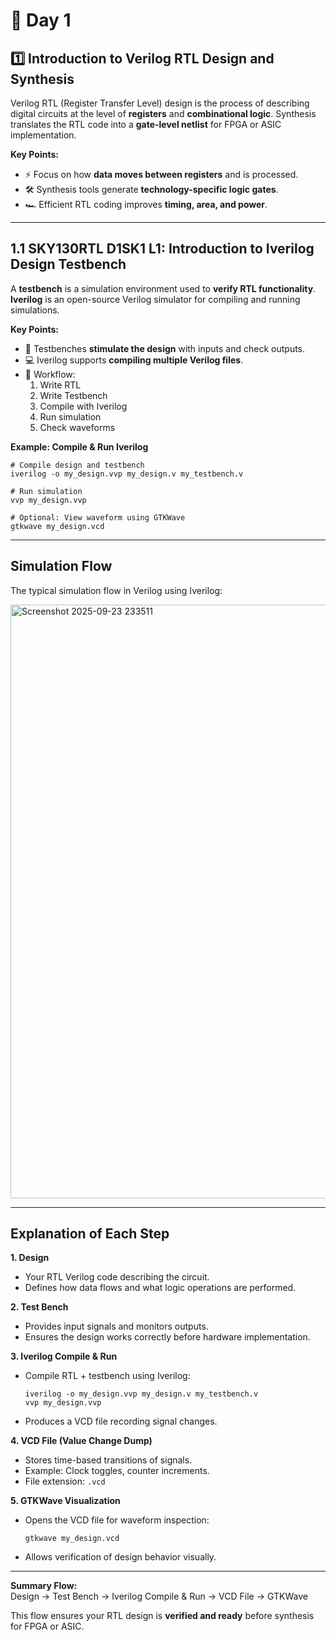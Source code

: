 # 📅 Day 1

## 1️⃣ Introduction to Verilog RTL Design and Synthesis
Verilog RTL (Register Transfer Level) design is the process of describing digital circuits at the level of **registers** and **combinational logic**. Synthesis translates the RTL code into a **gate-level netlist** for FPGA or ASIC implementation.

**Key Points:**
- ⚡ Focus on how **data moves between registers** and is processed.
- 🛠️ Synthesis tools generate **technology-specific logic gates**.
- 🏎️ Efficient RTL coding improves **timing, area, and power**.

---

## 1.1 SKY130RTL D1SK1 L1: Introduction to Iverilog Design Testbench
A **testbench** is a simulation environment used to **verify RTL functionality**.  
**Iverilog** is an open-source Verilog simulator for compiling and running simulations.

**Key Points:**
- 🧪 Testbenches **stimulate the design** with inputs and check outputs.
- 💻 Iverilog supports **compiling multiple Verilog files**.
- 🔄 Workflow:
  1. Write RTL  
  2. Write Testbench  
  3. Compile with Iverilog  
  4. Run simulation  
  5. Check waveforms  

**Example: Compile & Run Iverilog**

    # Compile design and testbench
    iverilog -o my_design.vvp my_design.v my_testbench.v

    # Run simulation
    vvp my_design.vvp

    # Optional: View waveform using GTKWave
    gtkwave my_design.vcd

---

## Simulation Flow
The typical simulation flow in Verilog using Iverilog:

 <img width="1790" height="950" alt="Screenshot 2025-09-23 233511" src="https://github.com/user-attachments/assets/62fabdf0-de94-4e52-9dee-7f51ba67e88e" />

---

## Explanation of Each Step

**1. Design**  
- Your RTL Verilog code describing the circuit.  
- Defines how data flows and what logic operations are performed.  

**2. Test Bench**  
- Provides input signals and monitors outputs.  
- Ensures the design works correctly before hardware implementation.  

**3. Iverilog Compile & Run**  
- Compile RTL + testbench using Iverilog:  

      iverilog -o my_design.vvp my_design.v my_testbench.v
      vvp my_design.vvp

- Produces a VCD file recording signal changes.  

**4. VCD File (Value Change Dump)**  
- Stores time-based transitions of signals.  
- Example: Clock toggles, counter increments.  
- File extension: `.vcd`  

**5. GTKWave Visualization**  
- Opens the VCD file for waveform inspection:  

      gtkwave my_design.vcd

- Allows verification of design behavior visually.  

---

**Summary Flow:**  
Design -> Test Bench -> Iverilog Compile & Run -> VCD File -> GTKWave

This flow ensures your RTL design is **verified and ready** before synthesis for FPGA or ASIC.
